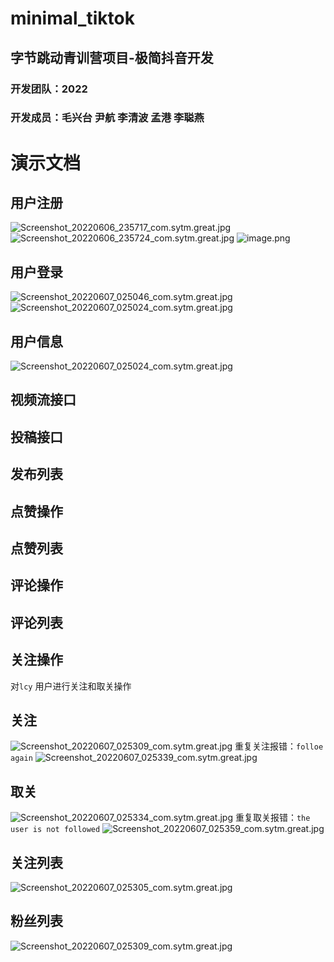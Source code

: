 # minimal_tiktok

## 字节跳动青训营项目-极简抖音开发

### 开发团队：2022
### 开发成员：毛兴台 尹航 李清波 孟港 李聪燕

# 演示文档
## 用户注册
![Screenshot_20220606_235717_com.sytm.great.jpg](https://s2.loli.net/2022/06/07/syC6Hb7FiLuflS3.jpg)
![Screenshot_20220606_235724_com.sytm.great.jpg](https://s2.loli.net/2022/06/07/DtIWaFJwnogTiPC.jpg)
![image.png](https://s2.loli.net/2022/06/07/7wfhuczrAWpmUSK.png)
## 用户登录
![Screenshot_20220607_025046_com.sytm.great.jpg](https://s2.loli.net/2022/06/07/wMCjLTmchuRd38W.jpg)
![Screenshot_20220607_025024_com.sytm.great.jpg](https://s2.loli.net/2022/06/07/KjYlEzX8AqwTeZ2.jpg)
## 用户信息
![Screenshot_20220607_025024_com.sytm.great.jpg](https://s2.loli.net/2022/06/07/KjYlEzX8AqwTeZ2.jpg)
## 视频流接口

## 投稿接口
## 发布列表
## 点赞操作
## 点赞列表
## 评论操作
## 评论列表
## 关注操作
对`lcy` 用户进行关注和取关操作
## 关注
![Screenshot_20220607_025309_com.sytm.great.jpg](https://s2.loli.net/2022/06/07/gWcf5brNh8VZyql.jpg)
重复关注报错：`folloe again` 
![Screenshot_20220607_025339_com.sytm.great.jpg](https://s2.loli.net/2022/06/07/nUydthpXz9BL24F.jpg)
## 取关
![Screenshot_20220607_025334_com.sytm.great.jpg](https://s2.loli.net/2022/06/07/JQjg6n1Bt2KLZHC.jpg)
重复取关报错：`the user is not followed` 
![Screenshot_20220607_025359_com.sytm.great.jpg](https://s2.loli.net/2022/06/07/hfPJouRCr71cIkj.jpg)
## 关注列表
![Screenshot_20220607_025305_com.sytm.great.jpg](https://s2.loli.net/2022/06/07/hd69eDGtI2boxTE.jpg)
## 粉丝列表
![Screenshot_20220607_025309_com.sytm.great.jpg](https://s2.loli.net/2022/06/07/gWcf5brNh8VZyql.jpg)